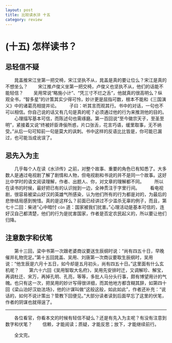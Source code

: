 ```yaml
---
layout: post
title: 比较读水浒 十五
category: review
---
```


# (十五) 怎样读书？

## 忌轻信不疑
　　晁盖推宋江坐第一把交椅，宋江坚执不从，晁盖是真的要让位么？宋江是真的不想坐么？
　　宋江推卢俊义坐第一把交椅，卢俊义也坚执不从，他们的话能不能轻信？
　　吴用常说“略施小计”、“凭三寸不烂之舌”，他就真的很高明么？纵观全书，“智多星”的计策其实少得可怜，妙计更是屈指可数，根本不能和《三国演义》中的诸葛亮相提并论。
　　子曰：听其言而观其行。书中的对话，一句也不可以相信。你自己说的话又有几句是真的呢？必须通过他的行为来推测他的目的。
　　心理描写基本可信，而陈述句也需琢磨。第一百回说“至今徽宗天子，至圣至明”，紧接着又说“终被奸臣谗佞所惑，片口张舌，花言巧语，缓里取事，无不纳受。”从后一句可知前一句是莫大的讽刺。书中这样的反语比比皆是，你可能已漏过，也可能当成讹误了。

## 忌先入为主
　　几乎每个人在读《水浒传》之前，对整个故事、重要的角色已有知悉了。大多数人是通过电视剧了解了剧情和人物，但电视剧和书说的并不是同一个故事。这好比中学时的语文阅读理解，作者、出题人、你，对文章的理解都不同。
　　所以在读书的时候，最好把已有的认识抛到一边，全神贯注于字里行间。
　　看电视剧，很容易被梁山好汉的英雄气所感染，认为他们所有的行为都是对的，为最后的悲惨结局感到惋惜。真的是这样么？前面已经讲过不少滥杀无辜的例子，而且，第七十二回：柴进“心中暗忖 `cǔn` 道：国家被我们扰害。”心理活动是基本可信的，连好汉自己都清楚，他们的行为是扰害国家，作者是否定农民起义的，所以要让他们归降。

## 注意数字和伏笔
　　第十三回，梁中书第一次跟老婆商议要送生辰纲时说：“尚有四五十日，早晚催并礼物完足。”第十五回晁盖、吴用、刘唐第一次商议要取生辰纲时，吴用说：“他生辰是六月十五日，如今却是五月初头，尚有四五十日。”这里面有什么玄机呢？
　　第六十六回《吴用智取大名府》，吴用先安排时迁，又调解珍、解宝，再调杜迁、宋万，再掉孔明、孔亮，等等，多批人马分头行事，颇有博望用计的气魄。也只有这一次，把吴用的妙计写得很详细，而其他地方都含糊其辞，如第四十回《梁山泊好汉劫法场》，他的计谋叫做“这般这般，如此如此”，作者还补充：“说话的，如何不说计策出？管教下回便见。”大部分读者读到后面早忘了这里的伏笔，作者的阴谋也就得逞了。

--------------------------------------------------------------------------------

　　各位看官，你看本文的时候有轻信不疑么？还是有先入为主呢？有没有注意到数字和伏笔？
　　信赖，才能阅读；质疑，才能反思；放下，才能继续前行。

　　全文完。
